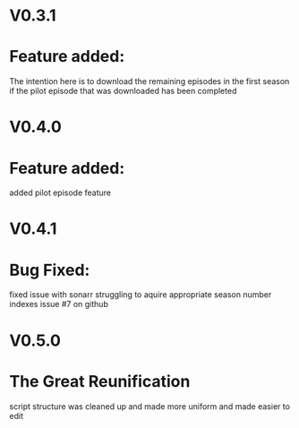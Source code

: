 # V0.3.1
# Feature added:
The intention here is to download the remaining episodes in the first season if the pilot episode that was downloaded has been completed

# V0.4.0
# Feature added:
added pilot episode feature

# V0.4.1
# Bug Fixed:
fixed issue with sonarr struggling to aquire appropriate season number indexes issue #7 on github

# V0.5.0
# The Great Reunification
script structure was cleaned up and made more uniform and made easier to edit
